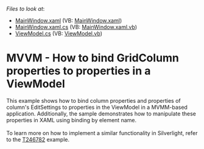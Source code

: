 <!-- default file list -->
*Files to look at*:

* [MainWindow.xaml](./CS/GridMVVMBindableColumns/MainWindow.xaml) (VB: [MainWindow.xaml](./VB/GridMVVMBindableColumns/MainWindow.xaml))
* [MainWindow.xaml.cs](./CS/GridMVVMBindableColumns/MainWindow.xaml.cs) (VB: [MainWindow.xaml.vb](./VB/GridMVVMBindableColumns/MainWindow.xaml.vb))
* [ViewModel.cs](./CS/GridMVVMBindableColumns/ViewModel.cs) (VB: [ViewModel.vb](./VB/GridMVVMBindableColumns/ViewModel.vb))
<!-- default file list end -->
# MVVM - How to bind GridColumn properties to properties in a ViewModel


<p>This example shows how to bind column properties and properties of column's EditSettings to properties in the ViewModel in a MVMM-based application. Additionally, the sample demonstrates how to manipulate these properties in XAML using binding by element name.<br /><br />To learn more on how to implement a similar functionality in Silverlight, refer to the <a href="https://www.devexpress.com/Support/Center/p/T246782">T246782</a> example.</p>

<br/>


